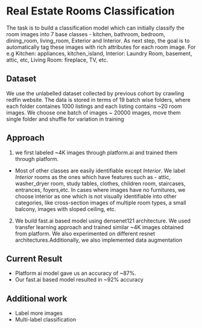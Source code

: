 # Real Estate Rooms Classification

The task is to build a classification model which can initially classify the room images into 7 base classes - kitchen, bathroom, bedroom, dining_room, living_room, Exterior and Interior. As next step, the goal is to automatically tag these images with rich attributes for each room image. For e.g Kitchen: appliances, kitchen_island, Interior: Laundry Room, basement, attic, etc, Living Room: fireplace, TV, etc.  

## Dataset

We use the unlabelled dataset collected by previous cohort by crawling redfin website. The data is stored in terms of 19 batch wise folders, where each folder containes 1000 listings and each listing contains ~20 room images. We choose one batch of images ~ 20000 images, move them single folder and shuffle for variation in training

## Approach

1) we first labeled ~4K images through platform.ai and trained them through platform.  
- Most of other classes are easily identifiable except *Interior*. We label *Interior* rooms as the ones which have features such as - attic, washer_dryer room, study tables, clothes, children room, staircases, entrances, foyers,etc. In cases where images have no furnitures, we choose interior as one which is not visually identifiable into other categories, like cross-section images of multiple room types, a small balcony, images with sloped ceiling, etc.
2) We build fast.ai based model using densenet121 architecture. We used transfer learning approach and trained similar ~4K images obtained from platform. We also experimented on different resnet architectures.Additionally, we also implemented data augmentation

## Current Result

- Platform ai model gave us an accuracy of ~87%.
- Our fast.ai based model resulted in ~92% accuracy

## Additional work

- Label more images
- Multi-label classification


